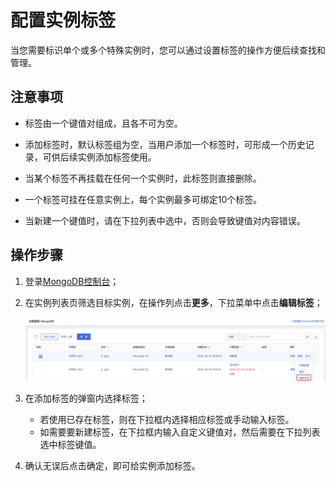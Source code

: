 # 配置实例标签

当您需要标识单个或多个特殊实例时，您可以通过设置标签的操作方便后续查找和管理。



## 注意事项

- 标签由一个键值对组成，且各不可为空。

- 添加标签时，默认标签组为空，当用户添加一个标签时，可形成一个历史记录，可供后续实例添加标签使用。

- 当某个标签不再挂载在任何一个实例时，此标签则直接删除。

- 一个标签可挂在任意实例上，每个实例最多可绑定10个标签。

- 当新建一个键值时，请在下拉列表中选中，否则会导致键值对内容错误。



## 操作步骤

1. 登录[MongoDB控制台](https://mongodb-console.jdcloud.com/mongodb)；

2. 在实例列表页筛选目标实例，在操作列点击**更多**，下拉菜单中点击**编辑标签**；

   ![img](../../../../../image/mongodb/configureLable.png)

3. 在添加标签的弹窗内选择标签；

   - 若使用已存在标签，则在下拉框内选择相应标签或手动输入标签。
   - 如需要要新建标签，在下拉框内输入自定义键值对，然后需要在下拉列表选中标签键值。

4. 确认无误后点击确定，即可给实例添加标签。